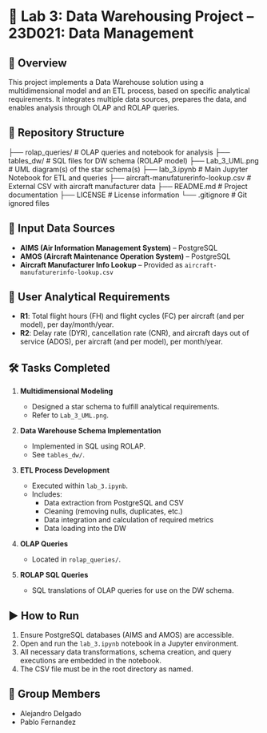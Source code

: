# 🛫 Lab 3: Data Warehousing Project – 23D021: Data Management

## 📌 Overview

This project implements a Data Warehouse solution using a multidimensional model and an ETL process, based on specific analytical requirements. It integrates multiple data sources, prepares the data, and enables analysis through OLAP and ROLAP queries.

## 📁 Repository Structure

├── rolap_queries/ # OLAP queries and notebook for analysis 
├── tables_dw/ # SQL files for DW schema (ROLAP model) 
├── Lab_3_UML.png # UML diagram(s) of the star schema(s) 
├── lab_3.ipynb # Main Jupyter Notebook for ETL and queries 
├── aircraft-manufaturerinfo-lookup.csv # External CSV with aircraft manufacturer data 
├── README.md # Project documentation 
├── LICENSE # License information 
  └── .gitignore # Git ignored files


## 🧩 Input Data Sources

- **AIMS (Air Information Management System)** – PostgreSQL
- **AMOS (Aircraft Maintenance Operation System)** – PostgreSQL
- **Aircraft Manufacturer Info Lookup** – Provided as `aircraft-manufaturerinfo-lookup.csv`

## 🎯 User Analytical Requirements

- **R1**: Total flight hours (FH) and flight cycles (FC) per aircraft (and per model), per day/month/year.
- **R2**: Delay rate (DYR), cancellation rate (CNR), and aircraft days out of service (ADOS), per aircraft (and per model), per month/year.

## 🛠️ Tasks Completed

1. **Multidimensional Modeling**  
   - Designed a star schema to fulfill analytical requirements.
   - Refer to `Lab_3_UML.png`.

2. **Data Warehouse Schema Implementation**  
   - Implemented in SQL using ROLAP.
   - See `tables_dw/`.

3. **ETL Process Development**  
   - Executed within `lab_3.ipynb`.
   - Includes:
     - Data extraction from PostgreSQL and CSV
     - Cleaning (removing nulls, duplicates, etc.)
     - Data integration and calculation of required metrics
     - Data loading into the DW

4. **OLAP Queries**  
   - Located in `rolap_queries/`.

5. **ROLAP SQL Queries**  
   - SQL translations of OLAP queries for use on the DW schema.

## ▶️ How to Run

1. Ensure PostgreSQL databases (AIMS and AMOS) are accessible.
2. Open and run the `lab_3.ipynb` notebook in a Jupyter environment.
3. All necessary data transformations, schema creation, and query executions are embedded in the notebook.
4. The CSV file must be in the root directory as named.

## 👥 Group Members

- Alejandro Delgado
- Pablo Fernandez
